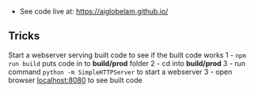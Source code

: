 * See code live at: https://aiglobelam.github.io/

## Tricks
Start a webserver serving built code to see if the built code works
1 - `npm run build` puts code in to **build/prod** folder 
2 - cd into **build/prod**
3 - run command `python -m SimpleHTTPServer` to start a webserver
3 - open browser [localhost:8080](http://localhost:8080/) to see built code